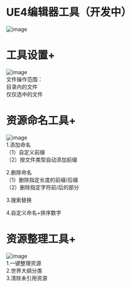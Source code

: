 #  UE4编辑器工具（开发中）  
  ![image](https://github.com/shijiening/ToolBox/blob/main/README/%E7%95%8C%E9%9D%A2%E9%A2%84%E8%A7%88.png)  

# 工具设置+  
![image](https://github.com/shijiening/ToolBox/blob/main/README/%E5%B7%A5%E5%85%B7%E8%AE%BE%E7%BD%AE.png)  
文件操作范围：  
 目录内的文件  
 仅仅选中的文件  

# 资源命名工具+  
![image](https://github.com/shijiening/ToolBox/blob/main/README/%E8%B5%84%E6%BA%90%E5%91%BD%E5%90%8D.png)  
1.添加命名  
（1）自定义前缀  
（2）按文件类型自动添加前缀  

2.删除命名  
（1）删除指定长度的前缀/后缀  
（2）删除指定字符前/后的部分  

3.搜索替换  

4.自定义命名+排序数字  

# 资源整理工具+  
![image](https://github.com/shijiening/ToolBox/blob/main/README/%E8%B5%84%E6%BA%90%E6%95%B4%E7%90%86.png)  
1.一键整理资源  
2.世界大纲分类  
3.清除未引用资源  